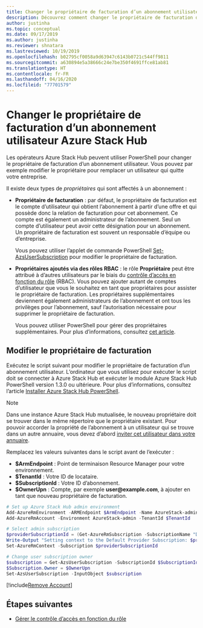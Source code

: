 ```yaml
---
title: Changer le propriétaire de facturation d’un abonnement utilisateur Azure Stack Hub
description: Découvrez comment changer le propriétaire de facturation d’un abonnement utilisateur Azure Stack Hub.
author: justinha
ms.topic: conceptual
ms.date: 09/17/2019
ms.author: justinha
ms.reviewer: shnatara
ms.lastreviewed: 10/19/2019
ms.openlocfilehash: b02795cf0058a9d63947c6143b0721c544ff9811
ms.sourcegitcommit: a630894e5a38666c24e7be350f4691ffce81ab81
ms.translationtype: HT
ms.contentlocale: fr-FR
ms.lasthandoff: 04/16/2020
ms.locfileid: "77701579"
---
```

# <a name="change-the-billing-owner-for-an-azure-stack-hub-user-subscription"></a>Changer le propriétaire de facturation d’un abonnement utilisateur Azure Stack Hub

Les opérateurs Azure Stack Hub peuvent utiliser PowerShell pour changer le propriétaire de facturation d’un abonnement utilisateur. Vous pouvez par exemple modifier le propriétaire pour remplacer un utilisateur qui quitte votre entreprise.

Il existe deux types de *propriétaires* qui sont affectés à un abonnement :

- **Propriétaire de facturation** : par défaut, le propriétaire de facturation est le compte d’utilisateur qui obtient l’abonnement à partir d’une offre et qui possède donc la relation de facturation pour cet abonnement. Ce compte est également un administrateur de l’abonnement. Seul un compte d’utilisateur peut avoir cette désignation pour un abonnement. Un propriétaire de facturation est souvent un responsable d’équipe ou d’entreprise.

  Vous pouvez utiliser l’applet de commande PowerShell [Set-AzsUserSubscription](/powershell/module/azs.subscriptions.admin/set-azsusersubscription) pour modifier le propriétaire de facturation.  

- **Propriétaires ajoutés via des rôles RBAC** : le rôle **Propriétaire** peut être attribué à d’autres utilisateurs par le biais du [contrôle d’accès en fonction du rôle](azure-stack-manage-permissions.md) (RBAC). Vous pouvez ajouter autant de comptes d’utilisateur que vous le souhaitez en tant que propriétaires pour assister le propriétaire de facturation. Les propriétaires supplémentaires deviennent également administrateurs de l’abonnement et ont tous les privilèges pour l’abonnement, sauf l’autorisation nécessaire pour supprimer le propriétaire de facturation.

  Vous pouvez utiliser PowerShell pour gérer des propriétaires supplémentaires. Pour plus d’informations, consultez [cet article](/azure/role-based-access-control/role-assignments-powershell).

## <a name="change-the-billing-owner"></a>Modifier le propriétaire de facturation

Exécutez le script suivant pour modifier le propriétaire de facturation d’un abonnement utilisateur. L’ordinateur que vous utilisez pour exécuter le script doit se connecter à Azure Stack Hub et exécuter le module Azure Stack Hub PowerShell version 1.3.0 ou ultérieure. Pour plus d’informations, consultez l’article [Installer Azure Stack Hub PowerShell](azure-stack-powershell-install.md).

>[!NOTE]
>Dans une instance Azure Stack Hub mutualisée, le nouveau propriétaire doit se trouver dans le même répertoire que le propriétaire existant. Pour pouvoir accorder la propriété de l’abonnement à un utilisateur qui se trouve dans un autre annuaire, vous devez d’abord [inviter cet utilisateur dans votre annuaire](/azure/active-directory/b2b/add-users-administrator).

Remplacez les valeurs suivantes dans le script avant de l’exécuter :

- **$ArmEndpoint** : Point de terminaison Resource Manager pour votre environnement.
- **$TenantId** : Votre ID de locataire.
- **$SubscriptionId** : Votre ID d’abonnement.
- **$OwnerUpn** : Compte, par exemple **user\@example.com**, à ajouter en tant que nouveau propriétaire de facturation.

```powershell
# Set up Azure Stack Hub admin environment
Add-AzureRmEnvironment -ARMEndpoint $ArmEndpoint -Name AzureStack-admin
Add-AzureRmAccount -Environment AzureStack-admin -TenantId $TenantId

# Select admin subscription
$providerSubscriptionId = (Get-AzureRmSubscription -SubscriptionName "Default Provider Subscription").Id
Write-Output "Setting context to the Default Provider Subscription: $providerSubscriptionId"
Set-AzureRmContext -Subscription $providerSubscriptionId

# Change user subscription owner
$subscription = Get-AzsUserSubscription -SubscriptionId $SubscriptionId
$Subscription.Owner = $OwnerUpn
Set-AzsUserSubscription -InputObject $subscription
```

[!include[Remove Account](../../includes/remove-account.md)]

## <a name="next-steps"></a>Étapes suivantes

- [Gérer le contrôle d’accès en fonction du rôle](azure-stack-manage-permissions.md)
